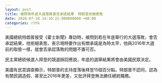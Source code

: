 ```yaml
---
layout: post
title: 被問倘年底大選落敗會否承認結果　特朗普拒絕表態
date: 2020-07-20 14:10:22.000000000 +08:00
categories: rthk
---
```


美國總統特朗普接受《霍士新聞》專訪時，被問到若在年底舉行的大選落敗，會否承認結果，他拒絕表態，表示現時要作出有關承諾是為時太早，他與2016年大選前的取態一樣，就會否承認落敗的問題不置可否。

民主黨總統候選人拜登的競選辦回應說，年底的選舉結果將會由美國民眾決定。

美國有民意調查顯示，特朗普的支持度落後拜登15個百分點。特朗普不認同，認為有關民調造假、甚至比2016年更差，又批評拜登無法勝任總統職務。
